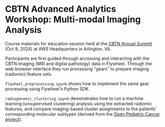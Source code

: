 # CBTN Advanced Analytics Workshop: Multi-modal Imaging Analysis

Course materials for education session held at the [CBTN Annual Summit](https://network.cbtn.org/cbtn-summit/) (Oct 9, 2024) at AWS Headquarters in Arlington, VA.

Participants are first guided through accessing and interacting with the CBTN imaging (MRI and digital pathology) data in Flywheel. Through the web browser interface they run processing "gears" to prepare imaging (radiomic) feature sets.

`flywheel_preprocessing.ipynb` shows how to implement the same gear processing using Flywheel's Python SDK.

`radiogenomic_clustering.ipynb` demonstrates how to run a machine learning (unsupervised clustering) analysis using the extracted radiomic features, and compare imaging-based cluster assignments to the patients' corresponding molecular subtypes (derived from the [Open Pediatric Cancer project](https://github.com/d3b-center/OpenPedCan-analysis)).
